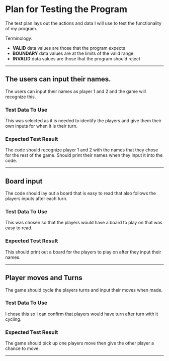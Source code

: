 # Plan for Testing the Program

The test plan lays out the actions and data I will use to test the functionality of my program.

Terminology:

- **VALID** data values are those that the program expects
- **BOUNDARY** data values are at the limits of the valid range
- **INVALID** data values are those that the program should reject

---

## The users can input their names.

The users can input their names as player 1 and 2 and the game will recognize this.

### Test Data To Use

This was selected as it is needed to identify the players and give them their own inputs for when it is their turn.

### Expected Test Result

The code should recognize player 1 and 2 with the names that they chose for the rest of the game. Should print their names when they input it into the code.


---

## Board input

The code should lay out a board that is easy to read that also follows the players inputs after each turn.

### Test Data To Use

This was chosen so that the players would have a board to play on that was easy to read.

### Expected Test Result

This should print out a board for the players to play on after they input their names.

---

## Player moves and Turns

The game should cycle the players turns and input their moves when made.

### Test Data To Use

I chose this so I can confirm that players would have turn after turn with it cycling.

### Expected Test Result

The game should pick up one players move then give the other player a chance to move.

---


